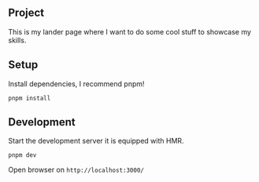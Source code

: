 ## Project

This is my lander page where I want to do some cool stuff to showcase my skills.

## Setup

Install dependencies, I recommend pnpm!

```
pnpm install
```

## Development

Start the development server it is equipped with HMR.

```
pnpm dev
```

Open browser on `http://localhost:3000/`
